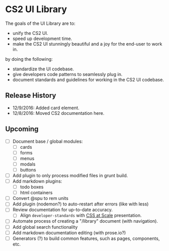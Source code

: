 # CS2 UI Library

The goals of the UI Library are to:

- unify the CS2 UI.
- speed up development time.
- make the CS2 UI stunningly beautiful and a joy for the end-user to work in.

by doing the following:

- standardize the UI codebase.
- give developers code patterns to seamlessly plug in.
- document standards and guidelines for working in the CS2 UI codebase.

## Release History

- 12/9/2016: Added card element.
- 12/8/2016: Moved CS2 documentation here.

## Upcoming

- [ ] Document base / global modules:
    - [ ] cards
    - [ ] forms
    - [ ] menus
    - [ ] modals
    - [ ] buttons
- [ ] Add plugin to only process modified files in grunt build.
- [ ] Add markdown plugins:
    - [ ] todo boxes
    - [ ] html containers
- [ ] Convert @spu to rem units
- [ ] Add plugin (nodemon?) to auto-restart after errors (like with less)
- [ ] Review documentation for up-to-date accuracy.
    - [ ] Align `developer-standards` with [CSS at Scale](https://docs.google.com/a/virtuosobranding.com/presentation/d/1HFf8cDV6W4iIvL3PjPrOKO0On8NwIReO0lNnpfTiJ-I/edit) presentation.
- [ ] Automate process of creating a "/library" document (with navigation).
- [ ] Add global search functionality
- [ ] Add markdown documentation editing (with prose.io?)
- [ ] Generators (?) to build common features, such as pages, components, etc.